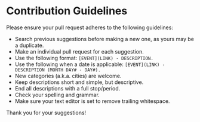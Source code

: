 # Contribution Guidelines

Please ensure your pull request adheres to the following guidelines:

- Search previous suggestions before making a new one, as yours may be a duplicate.
- Make an individual pull request for each suggestion.
- Use the following format: `[EVENT](LINK) - DESCRIPTION.`
- Use the following when a date is applicable: `[EVENT](LINK) - DESCRIPTION (MONTH DAY# - DAY#).`
- New categories (a.k.a. cities) are welcome.
- Keep descriptions short and simple, but descriptive.
- End all descriptions with a full stop/period.
- Check your spelling and grammar.
- Make sure your text editor is set to remove trailing whitespace.

Thank you for your suggestions!
